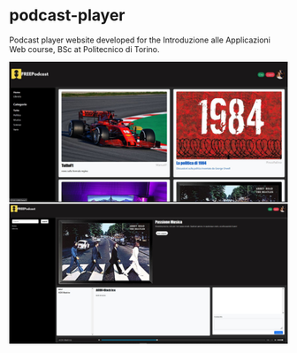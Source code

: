 # podcast-player
Podcast player website developed for the Introduzione alle Applicazioni Web course, BSc at Politecnico di Torino.

![Podcast Player Screenshot](homepage.JPG)
![SecondScreenshot](playpage.JPG)